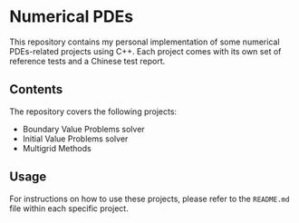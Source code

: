 # Numerical PDEs

This repository contains my personal implementation of some numerical PDEs-related projects using C++. Each project comes with its own set of reference tests and a Chinese test report.

## Contents

The repository covers the following projects:

- Boundary Value Problems solver
- Initial Value Problems solver
- Multigrid Methods


## Usage

For instructions on how to use these projects, please refer to the `README.md` file within each specific project. 
